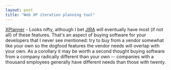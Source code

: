 ```yaml
---
layout: post
title: "Web XP iteration planning tool"
---
```




<a href="http://www.xplanner.org/">XPlanner</a> - Looks nifty, although I bet <a href="http://www.atlassian.com/software/jira/">JIRA</a> will eventually have most (if not all) of these features. That's an aspect of buying software for your developers that I never see mentioned: try to buy from a vendor somewhat like your own so the dogfood features the vendor needs will overlap with your own. As a corollary it may be worth a second thought buying software from a company radically different than your own -- companies with a thousand employees generally have different needs than those with twenty.


